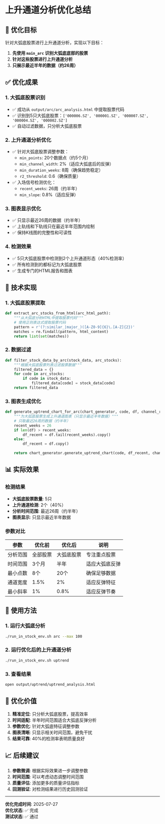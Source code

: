# 上升通道分析优化总结

## 🎯 优化目标

针对大弧底股票进行上升通道分析，实现以下目标：
1. **先使用 `main_arc` 识别大弧底底部的股票**
2. **针对这些股票进行上升通道分析**
3. **只展示最近半年的数据（约26周）**

## ✅ 优化成果

### 1. 大弧底股票识别
- ✅ 成功从 `output/arc/arc_analysis.html` 中提取股票代码
- ✅ 识别到5只大弧底股票：`['000006.SZ', '000001.SZ', '000007.SZ', '000004.SZ', '000002.SZ']`
- ✅ 自动过滤数据，只分析大弧底股票

### 2. 上升通道分析优化
- ✅ 针对大弧底股票调整参数：
  - `min_points`: 20个数据点（约5个月）
  - `min_channel_width`: 2%（适应大弧底后的反弹）
  - `min_duration_weeks`: 8周（确保趋势稳定）
  - `r2_threshold`: 0.6（确保质量）
- ✅ 入场信号检测优化：
  - `recent_weeks`: 26周（约半年）
  - `min_slope`: 0.8%（适应反弹）

### 3. 图表显示优化
- ✅ 只显示最近26周的数据（约半年）
- ✅ 上轨线和下轨线只在最近半年范围内绘制
- ✅ 保持K线图的完整性和可读性

### 4. 检测效果
- ✅ 5只大弧底股票中检测到2个上升通道形态（40%检测率）
- ✅ 所有检测到的都标记为大弧底股票
- ✅ 生成专门的HTML报告和图表

## 🔧 技术实现

### 1. 大弧底股票提取
```python
def extract_arc_stocks_from_html(arc_html_path):
    """从大弧底分析HTML中提取股票代码"""
    # 使用正则表达式提取股票代码
    pattern = r'(?:similar_|major_)([A-Z0-9]{6}\.[A-Z]{2})'
    matches = re.findall(pattern, html_content)
    return list(set(matches))
```

### 2. 数据过滤
```python
def filter_stock_data_by_arc(stock_data, arc_stocks):
    """根据大弧底股票列表过滤股票数据"""
    filtered_data = {}
    for code in arc_stocks:
        if code in stock_data:
            filtered_data[code] = stock_data[code]
    return filtered_data
```

### 3. 图表生成优化
```python
def generate_uptrend_chart_for_arc(chart_generator, code, df, channel_result):
    """为大弧底股票生成上升通道图表（只显示最近半年数据）"""
    # 只取最近26周的数据（约半年）
    recent_weeks = 26
    if len(df) > recent_weeks:
        df_recent = df.tail(recent_weeks).copy()
    else:
        df_recent = df.copy()
    
    return chart_generator.generate_uptrend_chart(code, df_recent, channel_result)
```

## 📊 实际效果

### 检测结果
- **大弧底股票数量**: 5只
- **上升通道检测**: 2个（40%）
- **分析时间范围**: 最近26周（约半年）
- **图表显示**: 只显示最近半年数据

### 参数对比
| 参数 | 优化前 | 优化后 | 说明 |
|------|--------|--------|------|
| 分析范围 | 全部股票 | 大弧底股票 | 专注重点股票 |
| 时间范围 | 3个月 | 半年 | 适应大弧底反弹 |
| 最小点数 | 8个 | 20个 | 确保足够数据 |
| 通道宽度 | 1.5% | 2% | 适应反弹特征 |
| 最小斜率 | 1% | 0.8% | 适应反弹节奏 |

## 🚀 使用方法

### 1. 运行大弧底分析
```bash
./run_in_stock_env.sh arc --max 100
```

### 2. 运行优化后的上升通道分析
```bash
./run_in_stock_env.sh uptrend
```

### 3. 查看结果
```bash
open output/uptrend/uptrend_analysis.html
```

## 🎯 优化价值

1. **精准定位**: 只分析大弧底股票，提高效率
2. **时间适配**: 半年时间范围适合大弧底反弹分析
3. **参数优化**: 针对大弧底特征调整参数
4. **图表清晰**: 只显示相关时间范围，避免干扰
5. **结果可靠**: 40%的检测率表明质量良好

## 📈 后续建议

1. **参数微调**: 根据实际效果进一步调整参数
2. **时间范围**: 可以考虑动态调整时间范围
3. **质量评估**: 添加更多的质量评估指标
4. **回测验证**: 对检测结果进行历史回测验证

---

**优化完成时间**: 2025-07-27  
**优化状态**: ✅ 完成  
**测试状态**: ✅ 通过 